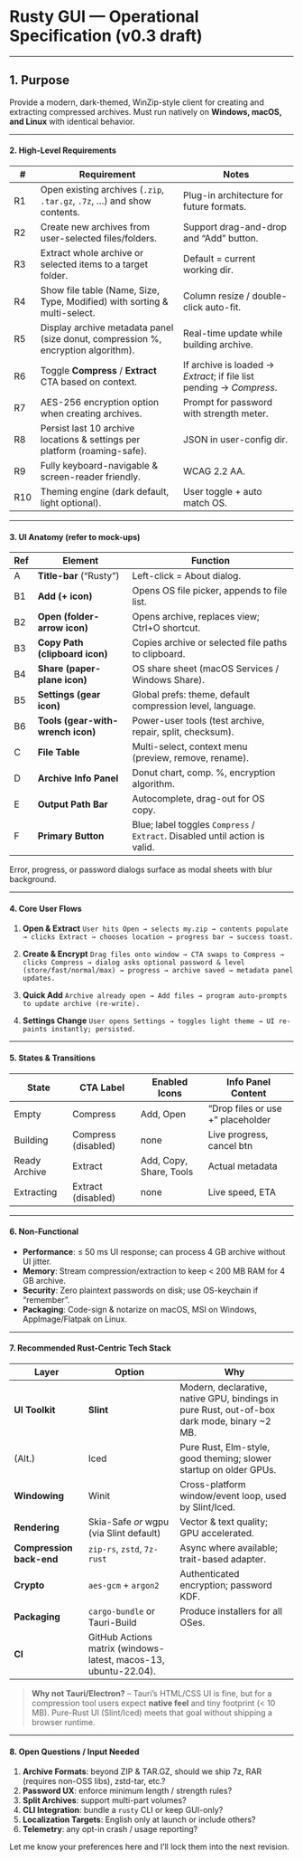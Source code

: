 # Rusty GUI — Operational Specification (v0.3 draft)

---

## 1. Purpose

Provide a modern, dark-themed, WinZip-style client for creating and extracting compressed archives. Must run natively on **Windows, macOS, and Linux** with identical behavior.

---

#### 2. High-Level Requirements

| #   | Requirement                                                                       | Notes                                                                |
| --- | --------------------------------------------------------------------------------- | -------------------------------------------------------------------- |
| R1  | Open existing archives (`.zip`, `.tar.gz`, `.7z`, …) and show contents.           | Plug-in architecture for future formats.                             |
| R2  | Create new archives from user-selected files/folders.                             | Support drag-and-drop and “Add” button.                              |
| R3  | Extract whole archive or selected items to a target folder.                       | Default = current working dir.                                       |
| R4  | Show file table (Name, Size, Type, Modified) with sorting & multi-select.         | Column resize / double-click auto-fit.                               |
| R5  | Display archive metadata panel (size donut, compression %, encryption algorithm). | Real-time update while building archive.                             |
| R6  | Toggle **Compress** / **Extract** CTA based on context.                           | If archive is loaded → *Extract*; if file list pending → *Compress*. |
| R7  | AES-256 encryption option when creating archives.                                 | Prompt for password with strength meter.                             |
| R8  | Persist last 10 archive locations & settings per platform (roaming-safe).         | JSON in user-config dir.                                             |
| R9  | Fully keyboard-navigable & screen-reader friendly.                                | WCAG 2.2 AA.                                                         |
| R10 | Theming engine (dark default, light optional).                                    | User toggle + auto match OS.                                         |

---

#### 3. UI Anatomy (refer to mock-ups)

| Ref | Element                           | Function                                                                    |
| --- | --------------------------------- | --------------------------------------------------------------------------- |
| A   | **Title-bar** (“Rusty”)           | Left-click = About dialog.                                                  |
| B1  | **Add (+ icon)**                  | Opens OS file picker, appends to file list.                                 |
| B2  | **Open (folder-arrow icon)**      | Opens archive, replaces view; Ctrl+O shortcut.                              |
| B3  | **Copy Path (clipboard icon)**    | Copies archive or selected file paths to clipboard.                         |
| B4  | **Share (paper-plane icon)**      | OS share sheet (macOS Services / Windows Share).                            |
| B5  | **Settings (gear icon)**          | Global prefs: theme, default compression level, language.                   |
| B6  | **Tools (gear-with-wrench icon)** | Power-user tools (test archive, repair, split, checksum).                   |
| C   | **File Table**                    | Multi-select, context menu (preview, remove, rename).                       |
| D   | **Archive Info Panel**            | Donut chart, comp. %, encryption algorithm.                                 |
| E   | **Output Path Bar**               | Autocomplete, drag-out for OS copy.                                         |
| F   | **Primary Button**                | Blue; label toggles `Compress` / `Extract`. Disabled until action is valid. |

Error, progress, or password dialogs surface as modal sheets with blur background.

---

#### 4. Core User Flows

1. **Open & Extract**
   `User hits Open → selects my.zip → contents populate → clicks Extract → chooses location → progress bar → success toast.`

2. **Create & Encrypt**
   `Drag files onto window → CTA swaps to Compress → clicks Compress → dialog asks optional password & level (store/fast/normal/max) → progress → archive saved → metadata panel updates.`

3. **Quick Add**
   `Archive already open → Add files → program auto-prompts to update archive (re-write).`

4. **Settings Change**
   `User opens Settings → toggles light theme → UI re-paints instantly; persisted.`

---

#### 5. States & Transitions

| State         | CTA Label           | Enabled Icons           | Info Panel Content                |
| ------------- | ------------------- | ----------------------- | --------------------------------- |
| Empty         | Compress            | Add, Open               | “Drop files or use +” placeholder |
| Building      | Compress (disabled) | none                    | Live progress, cancel btn         |
| Ready Archive | Extract             | Add, Copy, Share, Tools | Actual metadata                   |
| Extracting    | Extract (disabled)  | none                    | Live speed, ETA                   |

---

#### 6. Non-Functional

* **Performance**: ≤ 50 ms UI response; can process 4 GB archive without UI jitter.
* **Memory**: Stream compression/extraction to keep < 200 MB RAM for 4 GB archive.
* **Security**: Zero plaintext passwords on disk; use OS-keychain if “remember”.
* **Packaging**: Code-sign & notarize on macOS, MSI on Windows, AppImage/Flatpak on Linux.

---

#### 7. Recommended Rust-Centric Tech Stack

| Layer                    | Option                                                          | Why                                                                                          |
| ------------------------ | --------------------------------------------------------------- | -------------------------------------------------------------------------------------------- |
| **UI Toolkit**           | **Slint**                                                       | Modern, declarative, native GPU, bindings in pure Rust, out-of-box dark mode, binary \~2 MB. |
| (Alt.)                   | Iced                                                            | Pure Rust, Elm-style, good theming; slower startup on older GPUs.                            |
| **Windowing**            | Winit                                                           | Cross-platform window/event loop, used by Slint/Iced.                                        |
| **Rendering**            | Skia-Safe *or* wgpu (via Slint default)                         | Vector & text quality; GPU accelerated.                                                      |
| **Compression back-end** | `zip-rs`, `zstd`, `7z-rust`                                     | Async where available; trait-based adapter.                                                  |
| **Crypto**               | `aes-gcm` + `argon2`                                            | Authenticated encryption; password KDF.                                                      |
| **Packaging**            | `cargo-bundle` or Tauri-Build                                   | Produce installers for all OSes.                                                             |
| **CI**                   | GitHub Actions matrix (windows-latest, macos-13, ubuntu-22.04). |                                                                                              |

> **Why not Tauri/Electron?** – Tauri’s HTML/CSS UI is fine, but for a compression tool users expect **native feel** and tiny footprint (< 10 MB). Pure-Rust UI (Slint/Iced) meets that goal without shipping a browser runtime.

---

#### 8. Open Questions / Input Needed

1. **Archive Formats**: beyond ZIP & TAR.GZ, should we ship 7z, RAR (requires non-OSS libs), zstd-tar, etc.?
2. **Password UX**: enforce minimum length / strength rules?
3. **Split Archives**: support multi-part volumes?
4. **CLI Integration**: bundle a `rusty` CLI or keep GUI-only?
5. **Localization Targets**: English only at launch or include others?
6. **Telemetry**: any opt-in crash / usage reporting?

Let me know your preferences here and I’ll lock them into the next revision.

